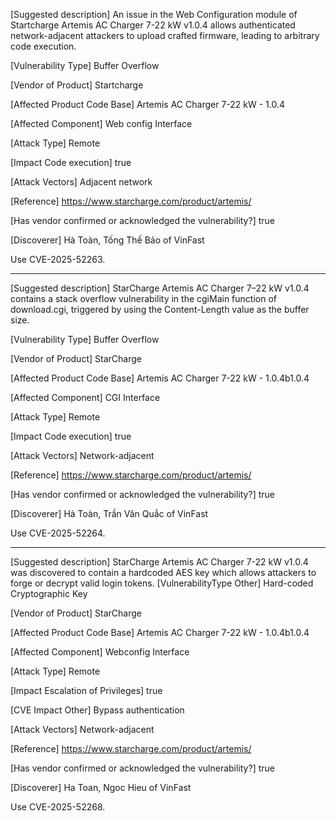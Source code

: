 [Suggested description]
An issue in the Web Configuration module of Startcharge Artemis AC
Charger 7-22 kW v1.0.4 allows authenticated network-adjacent attackers
to upload crafted firmware, leading to arbitrary code execution.

[Vulnerability Type]
Buffer Overflow

[Vendor of Product]
Startcharge

[Affected Product Code Base]
Artemis AC Charger 7-22 kW - 1.0.4

[Affected Component]
Web config Interface

[Attack Type]
Remote

[Impact Code execution]
true

[Attack Vectors]
Adjacent network

[Reference]
https://www.starcharge.com/product/artemis/

[Has vendor confirmed or acknowledged the vulnerability?]
true

[Discoverer]
Hà Toàn, Tống Thế  Bảo of VinFast

Use CVE-2025-52263.

------------------------------------------


[Suggested description]
StarCharge Artemis AC Charger 7–22 kW v1.0.4 contains a stack overflow vulnerability in the cgiMain function of download.cgi, triggered by using the Content-Length value as the buffer size.

[Vulnerability Type]
Buffer Overflow

[Vendor of Product]
StarCharge

[Affected Product Code Base]
Artemis AC Charger 7-22 kW - 1.0.4b1.0.4

[Affected Component]
CGI Interface

[Attack Type]
Remote

[Impact Code execution]
true

[Attack Vectors]
Network-adjacent

[Reference]
https://www.starcharge.com/product/artemis/

[Has vendor confirmed or acknowledged the vulnerability?]
true

[Discoverer]
Hà Toàn, Trần Văn Quắc of VinFast

Use CVE-2025-52264.

------------------------------------------

[Suggested description] StarCharge Artemis AC Charger 7-22 kW v1.0.4 was discovered to contain a hardcoded AES key which allows attackers to forge or decrypt valid login tokens. [VulnerabilityType Other] Hard-coded Cryptographic Key

[Vendor of Product] StarCharge

[Affected Product Code Base] Artemis AC Charger 7-22 kW - 1.0.4b1.0.4

[Affected Component] Webconfig Interface

[Attack Type] Remote

[Impact Escalation of Privileges] true

[CVE Impact Other] Bypass authentication

[Attack Vectors] Network-adjacent

[Reference] https://www.starcharge.com/product/artemis/

[Has vendor confirmed or acknowledged the vulnerability?] true

[Discoverer] Ha Toan, Ngoc Hieu of VinFast

Use CVE-2025-52268.

